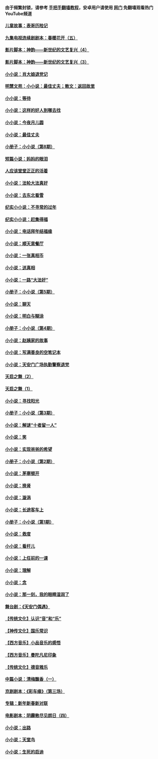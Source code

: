 #### 由于频繁封锁，请参考 [手把手翻墙教程](https://github.com/gfw-breaker/guides/wiki/)，安卓用户请使用 [网门](https://github.com/gfw-breaker/nogfw/blob/master/dl.md?t=07110402) 免翻墙观看热门YouTube频道 

#### [儿童故事：表哥历险记](../pages/328/383535.md?t=07110402) 

#### [九集电视连续剧剧本：春暖花开（五）](../pages/328/275919.md?t=07110402) 

#### [影片脚本：神韵——新世纪的文艺复兴（4）](../pages/328/266089.md?t=07110402) 

#### [影片脚本：神韵——新世纪的文艺复兴（3）](../pages/328/266087.md?t=07110402) 

#### [小小说：肖大娘退党记](../pages/328/239807.md?t=07110402) 

#### [明慧文苑：小小说：最佳丈夫；散文：返回故里](../pages/328/3439.md?t=07110402) 

#### [小小说：等待](../pages/328/223927.md?t=07110402) 

#### [小小说：这样的好人到哪去找](../pages/328/209396.md?t=07110402) 

#### [小小说：今夜月儿圆](../pages/328/193588.md?t=07110402) 

#### [小小说：最佳丈夫](../pages/328/190938.md?t=07110402) 

#### [小册子：小小说（第8期）](../pages/328/188202.md?t=07110402) 

#### [短篇小说：妈妈的眼泪](../pages/328/187712.md?t=07110402) 

#### [人应该堂堂正正的活着](../pages/328/182430.md?t=07110402) 

#### [小小说：法轮大法真好](../pages/328/174669.md?t=07110402) 

#### [小小说：去东北看雪](../pages/328/173882.md?t=07110402) 

#### [纪实小小说：不寻常的过年](../pages/328/173187.md?t=07110402) 

#### [纪实小小说：赶集得福](../pages/328/172652.md?t=07110402) 

#### [小小说：电话拜年结福缘](../pages/328/172533.md?t=07110402) 

#### [小小说：顺天意餐厅](../pages/328/170182.md?t=07110402) 

#### [小小说：一张真相币](../pages/328/169410.md?t=07110402) 

#### [小小说：送真相](../pages/328/166713.md?t=07110402) 

#### [小小说：一路“大法好”](../pages/328/162016.md?t=07110402) 

#### [小册子：小小说（第5期）](../pages/328/161131.md?t=07110402) 

#### [小小说：聊天](../pages/328/159640.md?t=07110402) 

#### [小小说：明白与糊涂](../pages/328/158101.md?t=07110402) 

#### [小册子：小小说（第4期）](../pages/328/158006.md?t=07110402) 

#### [小小说：赵姨家的故事](../pages/328/157843.md?t=07110402) 

#### [小小说：写满善良的空笔记本](../pages/328/157382.md?t=07110402) 

#### [小小说：天安门广场执勤警察退党](../pages/328/156982.md?t=07110402) 

#### [天启之舞（2）](../pages/328/153440.md?t=07110402) 

#### [天启之舞（1）](../pages/328/153439.md?t=07110402) 

#### [小小说：寻找阳光](../pages/328/153065.md?t=07110402) 

#### [小册子：小小说（第3期）](../pages/328/151715.md?t=07110402) 

#### [小小说：解谜“十者留一人”](../pages/328/148967.md?t=07110402) 

#### [小小说：笑](../pages/328/148905.md?t=07110402) 

#### [小小说：实现爸爸的希望](../pages/328/148096.md?t=07110402) 

#### [小册子：小小说（第2期）](../pages/328/147214.md?t=07110402) 

#### [小小说：茅塞顿开](../pages/328/147030.md?t=07110402) 

#### [小小说：换肾](../pages/328/146770.md?t=07110402) 

#### [小小说：漩涡](../pages/328/146683.md?t=07110402) 

#### [小小说：长途客车上](../pages/328/145076.md?t=07110402) 

#### [小册子：小小说（第1期）](../pages/328/143963.md?t=07110402) 

#### [小小说：救度](../pages/328/143927.md?t=07110402) 

#### [小小说：看杆儿](../pages/328/142137.md?t=07110402) 

#### [小小说：上任前的一课](../pages/328/140808.md?t=07110402) 

#### [小小说：理解](../pages/328/140476.md?t=07110402) 

#### [小小说：念](../pages/328/139513.md?t=07110402) 

#### [小小说：那一刻，我的眼睛湿润了](../pages/328/138476.md?t=07110402) 

#### [舞台剧：《天安门偶遇》](../pages/328/117155.md?t=07110402) 

#### [【传统文化】认识“音”和“乐”](../pages/328/108667.md?t=07110402) 

#### [【神传文化】国乐常识](../pages/328/104225.md?t=07110402) 

#### [【西方音乐】小品音乐的感悟](../pages/328/102924.md?t=07110402) 

#### [【西方音乐】曼陀凡尼印象](../pages/328/102922.md?t=07110402) 

#### [【传统文化】德音雅乐](../pages/328/102923.md?t=07110402) 

#### [中篇小说：清梅飘香（一）](../pages/328/101058.md?t=07110402) 

#### [京剧剧本：《彩车缘》（第三场）](../pages/328/96434.md?t=07110402) 

#### [专辑：新年新春新对联](../pages/328/94991.md?t=07110402) 

#### [电影剧本：阴霾散尽见朗日（四）](../pages/328/87081.md?t=07110402) 

#### [小小说：出路](../pages/328/84848.md?t=07110402) 

#### [小小说：天堂鸟](../pages/328/83084.md?t=07110402) 

#### [小小说：生死的启迪](../pages/328/70977.md?t=07110402) 

